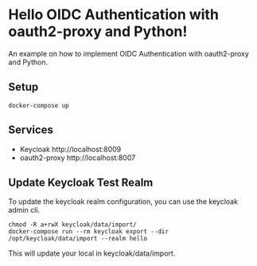 # Hello OIDC Authentication with oauth2-proxy and Python!

An example on how to implement OIDC Authentication with oauth2-proxy and Python.

## Setup

```
docker-compose up
```

## Services

- Keycloak http://localhost:8009
- oauth2-proxy http://localhost:8007


## Update Keycloak Test Realm
To update the keycloak realm configuration, you can use the keycloak admin cli.
```
chmod -R a+rwX keycloak/data/import/
docker-compose run --rm keycloak export --dir /opt/keycloak/data/import --realm hello
```

This will update your local in keycloak/data/import.
